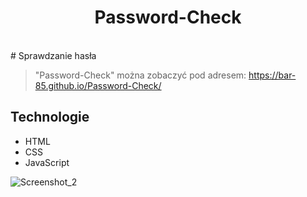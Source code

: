 
<h1 align="center"> Password-Check </h1>
<br />
# Sprawdzanie hasła

>"Password-Check" można zobaczyć pod adresem: https://bar-85.github.io/Password-Check/


## Technologie
* HTML
* CSS
* JavaScript


![Screenshot_2](https://user-images.githubusercontent.com/105555319/171064896-54f7a123-22e9-49e4-84ee-343f018017ba.png)

